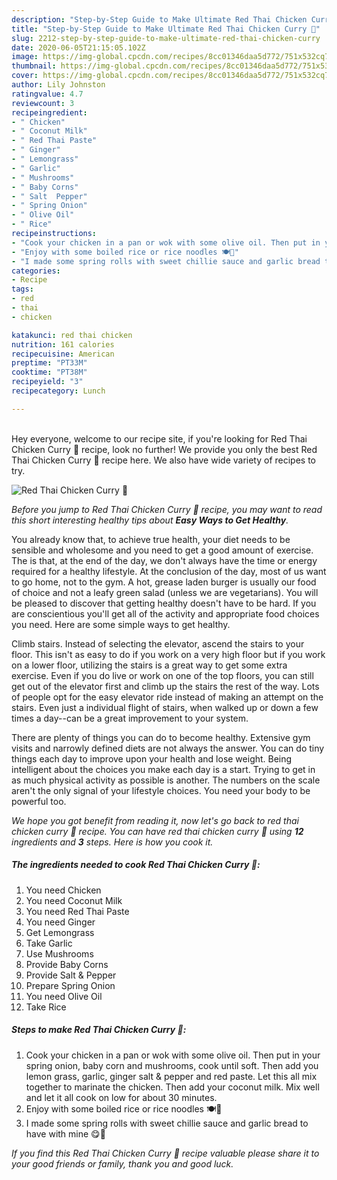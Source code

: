 ```yaml
---
description: "Step-by-Step Guide to Make Ultimate Red Thai Chicken Curry 🍛"
title: "Step-by-Step Guide to Make Ultimate Red Thai Chicken Curry 🍛"
slug: 2212-step-by-step-guide-to-make-ultimate-red-thai-chicken-curry
date: 2020-06-05T21:15:05.102Z
image: https://img-global.cpcdn.com/recipes/8cc01346daa5d772/751x532cq70/red-thai-chicken-curry-🍛-recipe-main-photo.jpg
thumbnail: https://img-global.cpcdn.com/recipes/8cc01346daa5d772/751x532cq70/red-thai-chicken-curry-🍛-recipe-main-photo.jpg
cover: https://img-global.cpcdn.com/recipes/8cc01346daa5d772/751x532cq70/red-thai-chicken-curry-🍛-recipe-main-photo.jpg
author: Lily Johnston
ratingvalue: 4.7
reviewcount: 3
recipeingredient:
- " Chicken"
- " Coconut Milk"
- " Red Thai Paste"
- " Ginger"
- " Lemongrass"
- " Garlic"
- " Mushrooms"
- " Baby Corns"
- " Salt  Pepper"
- " Spring Onion"
- " Olive Oil"
- " Rice"
recipeinstructions:
- "Cook your chicken in a pan or wok with some olive oil. Then put in your spring onion, baby corn and mushrooms, cook until soft. Then add you lemon grass, garlic, ginger salt &amp; pepper and red paste. Let this all mix together to marinate the chicken. Then add your coconut milk. Mix well and let it all cook on low for about 30 minutes."
- "Enjoy with some boiled rice or rice noodles 🍽🍛"
- "I made some spring rolls with sweet chillie sauce and garlic bread to have with mine 😋🥖"
categories:
- Recipe
tags:
- red
- thai
- chicken

katakunci: red thai chicken 
nutrition: 161 calories
recipecuisine: American
preptime: "PT33M"
cooktime: "PT38M"
recipeyield: "3"
recipecategory: Lunch

---
```

<br>
Hey everyone, welcome to our recipe site, if you're looking for Red Thai Chicken Curry 🍛 recipe, look no further! We provide you only the best Red Thai Chicken Curry 🍛 recipe here. We also have wide variety of recipes to try.
<br>


![Red Thai Chicken Curry 🍛](https://img-global.cpcdn.com/recipes/8cc01346daa5d772/751x532cq70/red-thai-chicken-curry-🍛-recipe-main-photo.jpg)

<i>Before you jump to Red Thai Chicken Curry 🍛 recipe, you may want to read this short interesting healthy tips about <strong>Easy Ways to Get Healthy</strong>.</i>

You already know that, to achieve true health, your diet needs to be sensible and wholesome and you need to get a good amount of exercise. The  is that, at the end of the day, we don't always have the time or energy required for a healthy lifestyle. At the conclusion of the day, most of us want to go home, not to the gym. A hot, grease laden burger is usually our food of choice and not a leafy green salad (unless we are vegetarians). You will be pleased to discover that getting healthy doesn't have to be hard. If you are conscientious you'll get all of the activity and appropriate food choices you need. Here are some simple ways to get healthy.

Climb stairs. Instead of selecting the elevator, ascend the stairs to your floor. This isn't as easy to do if you work on a very high floor but if you work on a lower floor, utilizing the stairs is a great way to get some extra exercise. Even if you do live or work on one of the top floors, you can still get out of the elevator first and climb up the stairs the rest of the way. Lots of people opt for the easy elevator ride instead of making an attempt on the stairs. Even just a individual flight of stairs, when walked up or down a few times a day--can be a great improvement to your system. 

There are plenty of things you can do to become healthy. Extensive gym visits and narrowly defined diets are not always the answer. You can do tiny things each day to improve upon your health and lose weight. Being intelligent about the choices you make each day is a start. Trying to get in as much physical activity as possible is another. The numbers on the scale aren't the only signal of your lifestyle choices. You need your body to be powerful too. 


<i>We hope you got benefit from reading it, now let's go back to red thai chicken curry 🍛 recipe. You can have red thai chicken curry 🍛 using <strong>12</strong> ingredients and <strong>3</strong> steps. Here is how you cook it.
</i>

##### The ingredients needed to cook Red Thai Chicken Curry 🍛:

1. You need  Chicken
1. You need  Coconut Milk
1. You need  Red Thai Paste
1. You need  Ginger
1. Get  Lemongrass
1. Take  Garlic
1. Use  Mushrooms
1. Provide  Baby Corns
1. Provide  Salt &amp; Pepper
1. Prepare  Spring Onion
1. You need  Olive Oil
1. Take  Rice


##### Steps to make Red Thai Chicken Curry 🍛:

1. Cook your chicken in a pan or wok with some olive oil. Then put in your spring onion, baby corn and mushrooms, cook until soft. Then add you lemon grass, garlic, ginger salt &amp; pepper and red paste. Let this all mix together to marinate the chicken. Then add your coconut milk. Mix well and let it all cook on low for about 30 minutes.
1. Enjoy with some boiled rice or rice noodles 🍽🍛
1. I made some spring rolls with sweet chillie sauce and garlic bread to have with mine 😋🥖


<i>If you find this Red Thai Chicken Curry 🍛 recipe valuable please share it to your good friends or family, thank you and good luck.</i>
